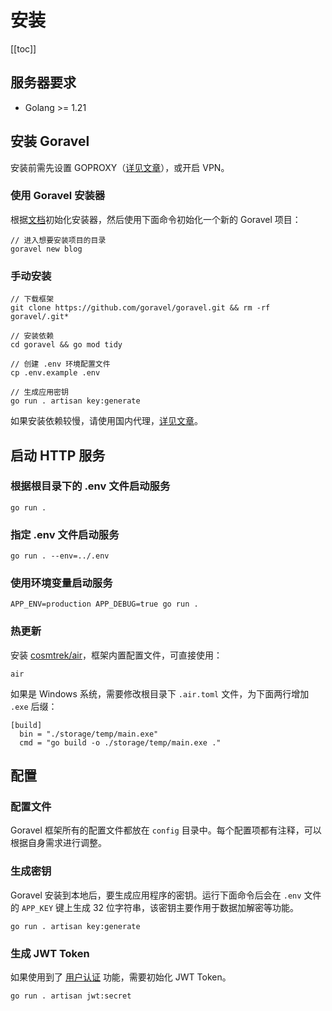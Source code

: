 # 安装

[[toc]]

## 服务器要求

- Golang >= 1.21

## 安装 Goravel

安装前需先设置 GOPROXY（[详见文章](https://learnku.com/go/wikis/38122)），或开启 VPN。

### 使用 Goravel 安装器

根据[文档](https://github.com/goravel/installer)初始化安装器，然后使用下面命令初始化一个新的 Goravel 项目：

```shell
// 进入想要安装项目的目录
goravel new blog
```

### 手动安装

```shell
// 下载框架
git clone https://github.com/goravel/goravel.git && rm -rf goravel/.git*

// 安装依赖
cd goravel && go mod tidy

// 创建 .env 环境配置文件
cp .env.example .env

// 生成应用密钥
go run . artisan key:generate
```

如果安装依赖较慢，请使用国内代理，[详见文章](https://learnku.com/go/wikis/38122)。

## 启动 HTTP 服务

### 根据根目录下的 .env 文件启动服务

```shell
go run .
```

### 指定 .env 文件启动服务

```shell
go run . --env=../.env
```

### 使用环境变量启动服务

```shell
APP_ENV=production APP_DEBUG=true go run .
```

### 热更新

安装 [cosmtrek/air](https://github.com/cosmtrek/air)，框架内置配置文件，可直接使用：

```shell
air
```

如果是 Windows 系统，需要修改根目录下 `.air.toml` 文件，为下面两行增加 `.exe` 后缀：

```
[build]
  bin = "./storage/temp/main.exe"
  cmd = "go build -o ./storage/temp/main.exe ."
```

## 配置

### 配置文件

Goravel 框架所有的配置文件都放在 `config` 目录中。每个配置项都有注释，可以根据自身需求进行调整。

### 生成密钥

Goravel 安装到本地后，要生成应用程序的密钥。运行下面命令后会在 `.env` 文件的 `APP_KEY` 键上生成 32 位字符串，该密钥主要作用于数据加解密等功能。

```shell
go run . artisan key:generate
```

### 生成 JWT Token

如果使用到了 [用户认证](../security/authentication.md) 功能，需要初始化 JWT Token。

```shell
go run . artisan jwt:secret
```

<CommentService/>